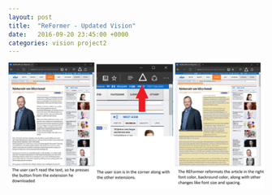 ```yaml
---
layout: post
title:  "ReFormer - Updated Vision"
date:   2016-09-20 23:45:00 +0000
categories: vision project2
---
```


![Vision for ReFormer](/vision.png)
